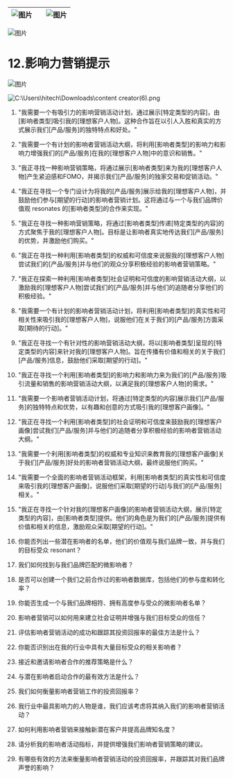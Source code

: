 | ![图片](d2d_images/chapter_title_corner_decoration_left.png) |  | ![图片](d2d_images/chapter_title_corner_decoration_right.png) |
| --- | --- | --- |

![图片](d2d_images/chapter_title_above.png)

# 12.影响力营销提示

![图片](d2d_images/chapter_title_below.png)

![C:\Users\hitech\Downloads\content creator(6).png](d2d_images/image000.png)

1.  "我需要一个有吸引力的影响营销活动计划，通过展示[特定类型的内容]，由[影响者类型]吸引我的[理想客户人物]。这种合作旨在以引人入胜和真实的方式展示我们[产品/服务]的独特特点和好处。"

1.  "我需要一个有计划的影响者营销活动大纲，将利用[影响者类型]的影响力和影响力增强我们的[产品/服务]在我的[理想客户人物]中的意识和销售。"

1.  "我正寻找一种影响营销策略，将通过展示[影响者类型]来为我的[理想客户人物]产生紧迫感和FOMO，并揭示我们[产品/服务]的独家交易和促销活动。"

1.  "我正在寻找一个专门设计为将我的[产品/服务]展示给我的[理想客户人物]，并鼓励他们参与[期望的行动]的影响者营销计划。这将通过与一个与我们品牌价值观 resonates 的[影响者类型]的合作来实现。"

1.  "我正在寻找一种影响营销策略，将通过[影响者类型]传递[特定类型的内容]的方式聚焦于我的[理想客户人物]。目标是让影响者真实地传达我们[产品/服务]的优势，并激励他们购买。"

1.  "我正在寻找一种利用[影响者类型]的权威和可信度来说服我的[理想客户人物]尝试我们的[产品/服务]并与他们的观众分享积极经验的影响者营销策略。"

1.  "我正在探索一种利用[影响者类型]社会证明和可信度的影响营销活动大纲，以激励我的[理想客户人物]尝试我们的[产品/服务]并与他们的追随者分享他们的积极经验。"

1.  "我需要一个有计划的影响者营销活动计划，将利用[影响者类型]的真实性和可相关性来吸引我的[理想客户人物]，说服他们在关于我们的[产品/服务]方面采取[期待的行动]。"

1.  "我正在寻找一个有针对性的影响营销活动大纲，将以[影响者类型]呈现的[特定类型的内容]来针对我的[理想客户人物]。旨在传播有价值和相关的关于我们[产品/服务]信息，鼓励他们采取[期望的行动]。"

1.  "我正在寻找一个利用[影响者类型]的影响力和影响力来为我们的[产品/服务]吸引流量和销售的影响营销活动大纲，以满足我的[理想客户人物]的需求。"

1.  "我需要一个影响者营销活动计划，将通过[特定类型的内容]展示我们[产品/服务]的独特特点和优势，以有趣和创意的方式吸引我的[理想客户画像]。"

1.  "我正在寻找一个利用[影响者类型]的社会证明和可信度来鼓励我的[理想客户画像]尝试我们[产品/服务]并与他们的追随者分享积极经验的影响者营销活动大纲。"

1.  "我需要一个利用[影响者类型]的权威和专业知识来教育我的[理想客户画像]关于我们[产品/服务]好处的影响者营销活动大纲，最终说服他们购买。"

1.  "我需要一个全面的影响者营销活动框架，利用[影响者类型]的真实性和可信度来吸引我的[理想客户画像]，说服他们采取[期望的行动]与我们的[产品/服务]相关。"

1.  "我正在寻找一个针对我的[理想客户画像]的影响者营销活动大纲，展示[特定类型的内容]，由[影响者类型]提供。他们的角色是为我们的[产品/服务]提供有价值和相关的信息，激励观众采取[期望的行动]。"

1.  你能否列出一些潜在影响者的名单，他们的价值观与我们品牌一致，并与我们的目标受众 resonant？

1.  我们如何找到与我们品牌匹配的微影响者？

1.  是否可以创建一个我们之前合作过的影响者数据库，包括他们的参与度和转化率？

1.  你能否生成一个与我们品牌相符、拥有高度参与受众的微影响者名单？

1.  影响者营销可以如何用来建立社会证明并增强与我们目标受众的信任？

1.  评估影响者营销活动的成功和跟踪其投资回报率的最佳方法是什么？

1.  你能否识别出在我的行业中具有大量目标受众的相关影响者？

1.  接近和邀请影响者合作的推荐策略是什么？

1.  与潜在影响者启动合作的最有效方法是什么？

1.  我们如何衡量影响者营销工作的投资回报率？

1.  我行业中最具影响力的人物是谁，我们应该考虑将其纳入我们的影响者营销活动？

1.  如何利用影响者营销来接触新潜在客户并提高品牌知名度？

1.  请分析我的影响者活动指标，并提供增强我们影响者营销策略的建议。

1.  有哪些有效的方法来衡量影响者营销活动的投资回报率，并跟踪其对我们品牌声誉的影响？
